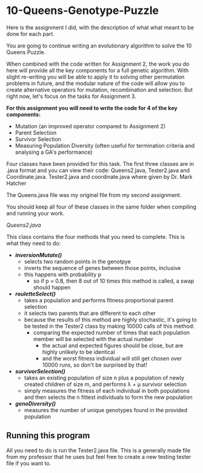 # 10-Queens-Genotype-Puzzle
Here is the assignment I did, with the description of what what meant to be done for each part.

You are going to continue writing an evolutionary algorithm to solve the 10 Queens Puzzle.

When combined with the code written for Assignment 2, the work you do here will provide all the key components for a full genetic algorithm.  With slight re-writing you will be able to apply it to solving other permutation problems in future, and the modular nature of the code will allow you to create alternative operators for mutation, recombination and selection.  But right now, let's focus on the tasks for Assignment 3.

**For this assignment you will need to write the code for 4 of the key components:**

- Mutation (an improved operator compared to Assignment 2)
- Parent Selection
- Survivor Selection
- Measuring Population Diversity (often useful for termination criteria and analysing a GA's performance)

Four classes have been provided for this task.  The first three classes are in .java format and you can view their code: Queens2.java, Tester2.java and Coordinate.java. Tester2.java and coordinate.java where given by Dr. Mark Hatcher

The Queens.java file was my original file from my second assignment.

You should keep all four of these classes in the same folder when compiling and running your work.

*Queens2.java*

This class contains the four methods that you need to complete.  This is what they need to do:

- ***inversionMutate()***
  - selects two random points in the genotpye
  - inverts the sequence of genes between those points, inclusive
  - this happens with probability p
    - so if p = 0.8, then 8 out of 10 times this method is called, a swap should happen
- ***rouletteSelect()***
  - takes a population and performs fitness proportional parent selection
  - it selects two parents that are different to each other
  - because the results of this method are highly stochastic, it's going to be tested in the Tester2 class by making 10000 calls of this method:
    - comparing the expected number of times that each population member will be selected with the actual number
      - the actual and expected figures should be close, but are highly unlikely to be identical
      - and the worst fitness individual will still get chosen over 10000 runs, so don't be surprised by that!
- ***survivorSelection()***
  - takes an existing population of size n plus a population of newly created children of size m, and performs λ + μ survivor selection
  - simply measures the fitness of each individual in both populations and then selects the n fittest individuals to form the new population
- ***genoDiversity()***
  - measures the number of unique genotypes found in the provided population


## Running this program
  All you need to do is run the Tester2.java file. This is a generally made file from my professor that he uses but feel free to create a new testing tester file if you want to.
